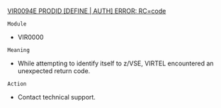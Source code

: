 [VIR0094E PRODID [DEFINE | AUTH] ERROR: RC=code](https://virtel.readthedocs.io/en/latest/manuals/virtel/Virtel459MG/messages.html?highlight=VIR0094E#VIR0094E)

`Module`
- VIR0000

`Meaning`
- While attempting to identify itself to z/VSE, VIRTEL encountered an unexpected return code.

`Action`
- Contact technical support.
